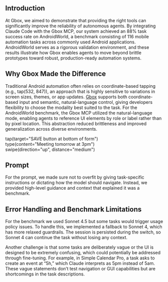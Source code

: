 ## Introduction

At Gbox, we aimed to demonstrate that providing the right tools can significantly improve the reliability of autonomous agents. By integrating Claude Code with the Gbox MCP, our system achieved an 88% task success rate on AndroidWorld, a benchmark consisting of 116 mobile automation tasks across commonly used Android applications. AndroidWorld serves as a rigorous validation environment, and these results illustrate how Gbox enables agents to move beyond brittle prototypes toward robust, production-ready automation systems.

## Why Gbox Made the Difference

Traditional Android automation often relies on coordinate-based tapping (e.g., tap(532, 847)), an approach that is highly sensitive to variations in screen sizes, themes, or app updates. [Gbox](https://docs.gbox.ai/api-reference/box/create-android-box)
 supports both coordinate-based input and semantic, natural-language control, giving developers flexibility to choose the modality best suited to the task. For the AndroidWorld benchmark, the Gbox MCP utilized the natural-language mode, enabling agents to reference UI elements by role or label rather than by pixel location. This abstraction reduced brittleness and improved generalization across diverse environments.

tap(target="SAVE button at bottom of form")  
type(content="Meeting tomorrow at 3pm")  
swipe(direction="up", distance="medium")  

## Prompt
For the prompt, we made sure not to overfit by giving task-specific instructions or dictating how the model should navigate. Instead, we provided high-level guidance and context that explained it was a benchmark. 

## Error Handling and Benchmark Limitations

For the benchmark we used Sonnet 4.5 but some tasks would trigger usage policy issues. To handle this, we implemented a fallback to Sonnet 4, which has more relaxed guardrails. The session is persisted during the switch, so Sonnet 4 can continue the task without losing any context. 

Another challenge is that some tasks are deliberately vague or the UI is designed to be extremely confusing, which could potentially be addressed through fine-tuning. For example, in Simple Calendar Pro, a task asks to create an event at “5h,” which Claude interprets as 5pm instead of 5am. These vague statements don’t test navigation or GUI capabilities but are shortcomings in the task descriptions.

